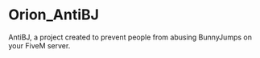 # Orion_AntiBJ
AntiBJ, a project created to prevent people from abusing BunnyJumps on your FiveM server.
